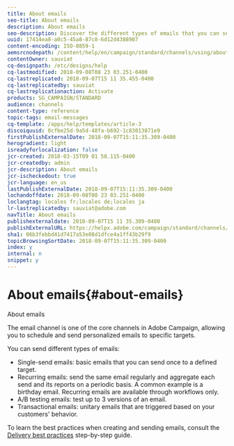 ```yaml
---
title: About emails
seo-title: About emails
description: About emails
seo-description: Discover the different types of emails that you can send with Adobe Campaign.
uuid: 17414ea8-a0c5-45a8-87c8-6d12d4388907
content-encoding: ISO-8859-1
aemsrcnodepath: /content/help/en/campaign/standard/channels/using/about-emails
contentOwner: sauviat
cq-designpath: /etc/designs/help
cq-lastmodified: 2018-09-08T08 23 03.251-0400
cq-lastreplicated: 2018-09-07T15 11 35.455-0400
cq-lastreplicatedby: sauviat
cq-lastreplicationaction: Activate
products: SG_CAMPAIGN/STANDARD
audience: channels
content-type: reference
topic-tags: email-messages
cq-template: /apps/help/templates/article-3
discoiquuid: 0cfbe25d-9a5d-48fa-b692-1c83013871e9
firstPublishExternalDate: 2018-09-07T15:11:35.309-0400
herogradient: light
isreadyforlocalization: false
jcr-created: 2018-03-15T09 01 58.115-0400
jcr-createdby: admin
jcr-description: About emails
jcr-ischeckedout: true
jcr-language: en_us
lastPublishExternalDate: 2018-09-07T15:11:35.309-0400
lochandoffdate: 2018-09-08T08 23 03.251-0400
loclangtag: locales fr;locales de;locales ja
lr-lastreplicatedby: sauviat@adobe.com
navTitle: About emails
publishexternaldate: 2018-09-07T15 11 35.309-0400
publishExternalURL: https://helpx.adobe.com/campaign/standard/channels/using/about-emails.html
sha1: 06b3febbd41d7417a53e08d1dfce4a1ff43b29f9
topicBrowsingSortDate: 2018-09-07T15:11:35.309-0400
index: y
internal: n
snippet: y
---
```


# About emails{#about-emails}

About emails

The email channel is one of the core channels in Adobe Campaign, allowing you to schedule and send personalized emails to specific targets.

You can send different types of emails:

* Single-send emails: basic emails that you can send once to a defined target.
* Recurring emails: send the same email regularly and aggregate each send and its reports on a periodic basis. A common example is a birthday email. Recurring emails are available through workflows only.
* A/B testing emails: test up to 3 versions of an email.
* Transactional emails: unitary emails that are triggered based on your customers' behavior.

To learn the best practices when creating and sending emails, consult the [Delivery best practices](https://docs.campaign.adobe.com/doc/standard/getting_started/en/ACS_DeliveryBestPractices.html) step-by-step guide.
